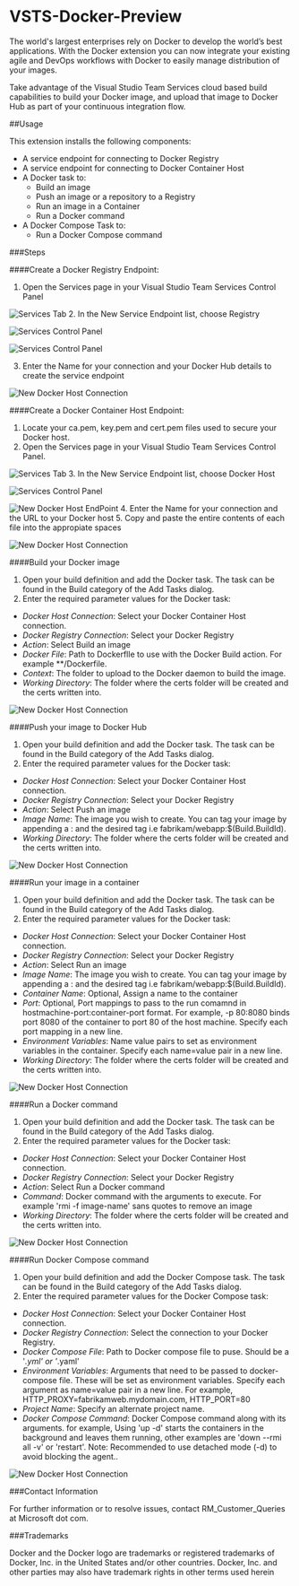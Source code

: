 # VSTS-Docker-Preview

The world's largest enterprises rely on Docker to develop the world’s best applications. With the Docker extension you can now integrate your existing agile and DevOps workflows with Docker to easily manage distribution of your images. 

Take advantage of the Visual Studio Team Services cloud based build capabilities to build your Docker image, and upload that image to Docker Hub as part of your continuous integration flow. 

##Usage

This extension installs the following components:
  * A service endpoint for connecting to Docker Registry
  * A service endpoint for connecting to Docker Container Host
  * A Docker task to:
    * Build an image
    * Push an image or a repository to a Registry
    * Run an image in a Container
    * Run a Docker command
  * A Docker Compose Task to:
    * Run a Docker Compose command

###Steps

####Create a Docker Registry Endpoint:
 1. Open the Services page in your Visual Studio Team Services Control Panel
 
 ![Services Tab](Images/ServicesTab.png)
 2. In the New Service Endpoint list, choose Registry

  ![Services Control Panel](src/Images/ServicesControlPanel.png)
  
  ![Services Control Panel](src/Images/NewDockerRegistry.png)

 3. Enter the Name for your connection and your Docker Hub details to create the service endpoint

  ![New Docker Host Connection](src/Images/DockerRegistry.png)

####Create a Docker Container Host Endpoint:

 1. Locate your ca.pem, key.pem and cert.pem files used to secure your Docker host.
 2. Open the Services page in your Visual Studio Team Services Control Panel.

  ![Services Tab](src/Images/ServicesTab.png)
 3. In the New Service Endpoint list, choose Docker Host

  ![Services Control Panel](src/Images/ServicesControlPanel.png)
  
  ![New Docker Host EndPoint](src/Images/NewDockerHostEndPoint.png)
 4. Enter the Name for your connection and the URL to your Docker host
 5. Copy and paste the entire contents of each file into the appropiate spaces

  ![New Docker Host Connection](src/Images/DockerHostEndPoint.png)

####Build your Docker image
 1. Open your build definition and add the Docker task. The task can be found in the Build category of the Add Tasks dialog.
 2. Enter the required parameter values for the Docker task:
  * *Docker Host Connection*: Select your Docker Container Host connection.
  * *Docker Registry Connection*: Select your Docker Registry 
  * *Action*: Select Build an image
  * *Docker File*: Path to Dockerflle to use with the Docker Build action. For example **/Dockerfile. 
  * *Context*: The folder to upload to the Docker daemon to build the image.
  * *Working Directory*: The folder where the certs folder will be created and the certs written into.

  ![New Docker Host Connection](src/Images/BuildDockerImage.png)

####Push your image to Docker Hub
  1. Open your build definition and add the Docker task. The task can be found in the Build category of the Add Tasks dialog.
  2. Enter the required parameter values for the Docker task:
   * *Docker Host Connection*: Select your Docker Container Host connection.
   * *Docker Registry Connection*: Select your Docker Registry 
   * *Action*: Select Push an image
   * *Image Name*: The image you wish to create. You can tag your image by appending a : and the desired tag i.e fabrikam/webapp:$(Build.BuildId).
   * *Working Directory*: The folder where the certs folder will be created and the certs written into.

  ![New Docker Host Connection](src/Images/PushDockerImage.png)

####Run your image in a container
  1. Open your build definition and add the Docker task. The task can be found in the Build category of the Add Tasks dialog.
  2. Enter the required parameter values for the Docker task:
   * *Docker Host Connection*: Select your Docker Container Host connection.
   * *Docker Registry Connection*: Select your Docker Registry 
   * *Action*: Select Run an image
   * *Image Name*: The image you wish to create. You can tag your image by appending a : and the desired tag i.e fabrikam/webapp:$(Build.BuildId).
   * *Container Name*: Optional, Assign a name to the container
   * *Port*: Optional, Port mappings to pass to the run comamnd in hostmachine-port:container-port format. For example, -p 80:8080 binds port 8080 of the container to port 80 of the host machine. Specify each port mapping in a new line. 
   * *Environment Variables*: Name value pairs to set as environment variables in the container. Specify each name=value pair in a new line.
   * *Working Directory*: The folder where the certs folder will be created and the certs written into.

  ![New Docker Host Connection](src/Images/RunDockerImage.png)

####Run a Docker command
  1. Open your build definition and add the Docker task. The task can be found in the Build category of the Add Tasks dialog.
  2. Enter the required parameter values for the Docker task:
   * *Docker Host Connection*: Select your Docker Container Host connection.
   * *Docker Registry Connection*: Select your Docker Registry 
   * *Action*: Select Run a Docker command
   * *Command*: Docker command with the arguments to execute. For example 'rmi -f image-name' sans quotes to remove an image
   * *Working Directory*: The folder where the certs folder will be created and the certs written into.

  ![New Docker Host Connection](src/Images/RunDockerCommand.png)

####Run Docker Compose command
  1. Open your build definition and add the Docker Compose task. The task can be found in the Build category of the Add Tasks dialog.
  2. Enter the required parameter values for the Docker Compose task:
   * *Docker Host Connection*: Select your Docker Container Host connection.
   * *Docker Registry Connection*: Select the connection to your Docker Registry. 
   * *Docker Compose File*: Path to Docker compose file to puse. Should be a '*.yml' or '*.yaml' 
   * *Environment Variables*: Arguments that need to be passed to docker-compose file. These will be set as environment variables. Specify each argument as name=value pair in a new line. For example, HTTP_PROXY=fabrikamweb.mydomain.com, HTTP_PORT=80
   * *Project Name*: Specify an alternate project name. 
   * *Docker Compose Command*: Docker Compose command along with its arguments. for example, Using 'up -d' starts the containers in the background and leaves them running, other examples are 'down --rmi all -v' or 'restart'. Note: Recommended to use detached mode (-d) to avoid blocking the agent..

  ![New Docker Host Connection](src/Images/DockerComposeUp.png)

###Contact Information

For further information or to resolve issues, contact RM_Customer_Queries at Microsoft dot com.

###Trademarks

Docker and the Docker logo are trademarks or registered trademarks of Docker, Inc. in the United States and/or other countries. Docker, Inc. and other parties may also have trademark rights in other terms used herein

